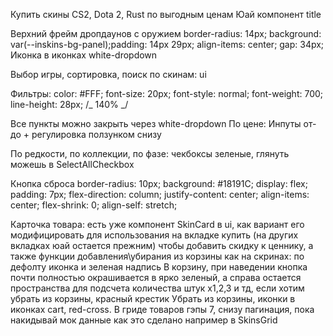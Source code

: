 Купить скины CS2, Dota 2, Rust по выгодным ценам
Юай компонент title

Верхний фрейм дропдаунов с оружием
border-radius: 14px;
background: var(--inskins-bg-panel);padding: 14px 29px;
align-items: center;
gap: 34px;
Иконка в иконках white-dropdown

Выбор игры, сортировка, поиск по скинам: ui

Фильтры:
color: #FFF;
font-size: 20px;
font-style: normal;
font-weight: 700;
line-height: 28px; /_ 140% _/

Все пункты можно закрыть через white-dropdown
По цене:
Инпуты от-до + регулировка ползунком снизу

По редкости, по коллекции, по фазе: чекбоксы зеленые, глянуть можешь в SelectAllCheckbox

Кнопка сброса
border-radius: 10px;
background: #18191C;
display: flex;
padding: 7px;
flex-direction: column;
justify-content: center;
align-items: center;
flex-shrink: 0;
align-self: stretch;

Карточка товара: есть уже компонент SkinCard в ui, как вариант его модифицировать для использования на вкладке купить (на других вкладках юай остается прежним) чтобы добавить скидку к ценнику, а также функции добавления\убирания из корзины как на скринах: по дефолту иконка и зеленая надпись В корзину, при наведении кнопка почти полностью окрашивается в ярко зеленый, а справа остается пространства для подсчета количества штук х1,2,3 и тд, если хотим убрать из корзины, красный крестик Убрать из корзины, иконки в иконках cart, red-cross. В гриде товаров гэпы 7, снизу пагинация, пока накидывай мок данные как это сделано например в SkinsGrid
